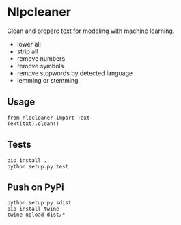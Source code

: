 # Nlpcleaner
Clean and prepare text for modeling with machine learning.
- lower all
- strip all
- remove numbers
- remove symbols
- remove stopwords by detected language
- lemming or stemming

## Usage

```
from nlpcleaner import Text
Text(txt).clean()
```

## Tests

```
pip install .
python setup.py test
```

## Push on PyPi

```
python setup.py sdist
pip install twine
twine upload dist/*
```
